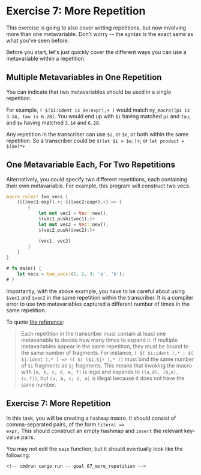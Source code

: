 # Exercise 7: More Repetition

This exercise is going to also cover writing repetitions, but now involving more than
one metavariable. Don't worry -- the syntax is the exact same as what you've seen before.

Before you start, let's just quickly cover the different ways you can use a metavariable
within a repetition.

## Multiple Metavariables in One Repetition

You can indicate that two metavariables should be used in a single repetition.

For example, `( $($i:ident is $e:expr),+ )` would match `my_macro!(pi is 3.14, tau is 6.28)`. 
You would end up with `$i` having matched `pi` and `tau`; and `$e` having matched `3.14` and
`6.28`. 

Any repetition in the transcriber can use `$i`, or `$e`, or both within the same repetition.
So a transcriber could be `$(let $i = $e;)+`; or `let product = $($e)*+`

## One Metavariable Each, For Two Repetitions

Alternatively, you could specify two different repetitions, each containing their
own metavariable. For example, this program will construct two vecs.

```rust
macro_rules! two_vecs {
    ($($vec1:expr),+; $($vec2:expr),+) => {
        {
            let mut vec1 = Vec::new();
            $(vec1.push($vec1);)+
            let mut vec2 = Vec::new();
            $(vec2.push($vec2);)+

            (vec1, vec2)
        }
    }
}

# fn main() {
    let vecs = two_vecs!(1, 2, 3; 'a', 'b');
# }
```

Importantly, with the above example, you have to be careful about using `$vec1`
and `$vec2` in the same repetition within the transcriber. It is a compiler
error to use two metavariables captured a different number of times in the same
repetition.

To quote [the reference](https://doc.rust-lang.org/reference/macros-by-example.html#transcribing):

> Each repetition in the transcriber must contain at least one metavariable to
> decide how many times to expand it. If multiple metavariables appear in the
> same repetition, they must be bound to the same number of fragments. For
> instance, `( $( $i:ident ),* ; $( $j:ident ),* ) => (( $( ($i,$j) ),* ))` must
> bind the same number of `$i` fragments as `$j` fragments. This means that invoking
> the macro with `(a, b, c; d, e, f)` is legal and expands to `((a,d), (b,e), (c,f))`,
> but `(a, b, c; d, e)` is illegal because it does not have the same
> number. 

## Exercise 7: More Repetition

In this task, you will be creating a `hashmap` macro. It should consist
of comma-separated pairs, of the form <code>literal => expr,</code>
This should construct an empty hashmap and <code>insert</code> the
relevant key-value pairs.

You may not edit the `main` function; but it should eventually look like the
following:

<!-- If you can see this text, it means you're not looking at the book.   -->
<!-- Run the cargo command below (without `cmdrun`) to see the real code. -->
```rust,ignore
<!-- cmdrun cargo run -- goal 07_more_repetition -->
```
